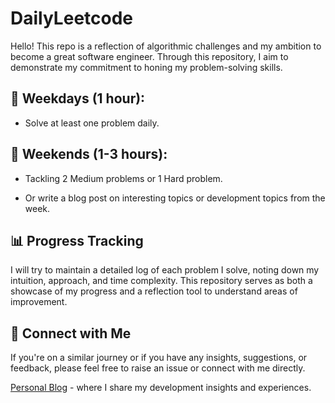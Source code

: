 # DailyLeetcode
Hello! This repo is a reflection of algorithmic challenges and my ambition to become a great software engineer. Through this repository, I aim to demonstrate my commitment to honing my problem-solving skills.

## 📅 Weekdays (1 hour):
- Solve at least one problem daily.

## 📅 Weekends (1-3 hours):
- Tackling 2 Medium problems or 1 Hard problem.

- Or write a blog post on interesting topics or development topics from the week.

##  📊 Progress Tracking
I will try to maintain a detailed log of each problem I solve, noting down my intuition, approach, and time complexity. This repository serves as both a showcase of my progress and a reflection tool to understand areas of improvement.

## 🔗 Connect with Me
If you're on a similar journey or if you have any insights, suggestions, or feedback, please feel free to raise an issue or connect with me directly.

[Personal Blog](https://jooncode.com/) - where I share my development insights and experiences.